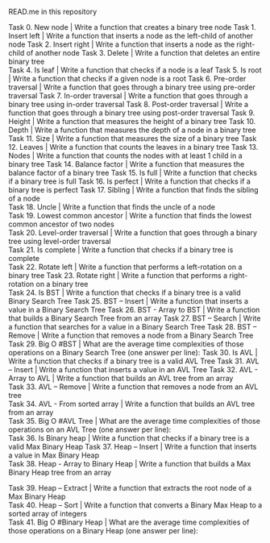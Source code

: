 READ.me in this repository


Task 0. New node | Write a function that creates a binary tree node
Task 1. Insert left | Write a function that inserts a node as the left-child of another node
Task 2. Insert right | Write a function that inserts a node as the right-child of another node
Task 3. Delete | Write a function that deletes an entire binary tree  
Task 4. Is leaf | Write a function that checks if a node is a leaf
Task 5. Is root | Write a function that checks if a given node is a root
Task 6. Pre-order traversal | Write a function that goes through a binary tree using pre-order traversal
Task 7. In-order traversal | Write a function that goes through a binary tree using in-order traversal
Task 8. Post-order traversal | Write a function that goes through a binary tree using post-order traversal
Task 9. Height | Write a function that measures the height of a binary tree
Task 10. Depth | Write a function that measures the depth of a node in a binary tree
Task 11. Size | Write a function that measures the size of a binary tree
Task 12. Leaves | Write a function that counts the leaves in a binary tree
Task 13. Nodes | Write a function that counts the nodes with at least 1 child in a binary tree
Task 14. Balance factor | Write a function that measures the balance factor of a binary tree
Task 15. Is full | Write a function that checks if a binary tree is full
Task 16. Is perfect | Write a function that checks if a binary tree is perfect
Task 17. Sibling | Write a function that finds the sibling of a node  
Task 18. Uncle | Write a function that finds the uncle of a node  
Task 19. Lowest common ancestor | Write a function that finds the lowest common ancestor of two nodes  
Task 20. Level-order traversal | Write a function that goes through a binary tree using level-order traversal  
Task 21. Is complete | Write a function that checks if a binary tree is complete  
Task 22. Rotate left | Write a function that performs a left-rotation on a binary tree
Task 23. Rotate right | Write a function that performs a right-rotation on a binary tree  
Task 24. Is BST | Write a function that checks if a binary tree is a valid Binary Search Tree
Task 25. BST – Insert | Write a function that inserts a value in a Binary Search Tree 
Task 26. BST - Array to BST | Write a function that builds a Binary Search Tree from an array
Task 27. BST – Search | Write a function that searches for a value in a Binary Search Tree
Task 28. BST – Remove | Write a function that removes a node from a Binary Search Tree  
Task 29. Big O #BST | What are the average time complexities of those operations on a Binary Search Tree (one answer per line):
Task 30. Is AVL | Write a function that checks if a binary tree is a valid AVL Tree 
Task 31. AVL – Insert | Write a function that inserts a value in an AVL Tree
Task 32. AVL - Array to AVL | Write a function that builds an AVL tree from an array  
Task 33. AVL – Remove | Write a function that removes a node from an AVL tree  
Task 34. AVL - From sorted array | Write a function that builds an AVL tree from an array  
Task 35. Big O #AVL Tree | What are the average time complexities of those operations on an AVL Tree (one answer per line):  
Task 36. Is Binary heap | Write a function that checks if a binary tree is a valid Max Binary Heap
Task 37. Heap – Insert | Write a function that inserts a value in Max Binary Heap  
Task 38. Heap - Array to Binary Heap | Write a function that builds a Max Binary Heap tree from an array

Task 39. Heap – Extract | Write a function that extracts the root node of a Max Binary Heap  
Task 40. Heap – Sort | Write a function that converts a Binary Max Heap to a sorted array of integers  
Task 41. Big O #Binary Heap | What are the average time complexities of those operations on a Binary Heap (one answer per line):

